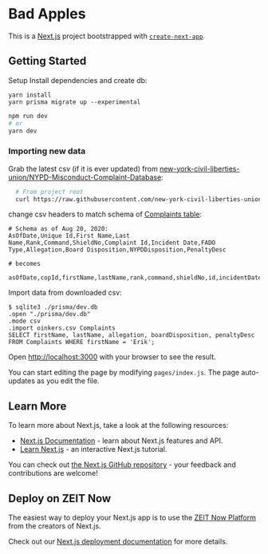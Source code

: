 # Bad Apples

This is a [Next.js](https://nextjs.org/) project bootstrapped with [`create-next-app`](https://github.com/zeit/next.js/tree/canary/packages/create-next-app).

## Getting Started

Setup
Install dependencies and create db:

```
yarn install
yarn prisma migrate up --experimental
```

```bash
npm run dev
# or
yarn dev
```

### Importing new data

Grab the latest csv (if it is ever updated) from [new-york-civil-liberties-union/NYPD-Misconduct-Complaint-Database](github.com/new-york-civil-liberties-union/NYPD-Misconduct-Complaint-Database):

```sh
  # From project root
  curl https://raw.githubusercontent.com/new-york-civil-liberties-union/NYPD-Misconduct-Complaint-Database/master/CCRB_database_raw.csv > oinkers.csv
```

change csv headers to match schema of [Complaints table](./prisma/schema.prisma):

```
# Schema as of Aug 20, 2020:
AsOfDate,Unique Id,First Name,Last Name,Rank,Command,ShieldNo,Complaint Id,Incident Date,FADO Type,Allegation,Board Disposition,NYPDDisposition,PenaltyDesc

# becomes

asOfDate,copId,firstName,lastName,rank,command,shieldNo,id,incidentDate,FADOType,allegation,boardDisposition,NYPDDisposition,penaltyDesc
```

Import data from downloaded csv:

```
$ sqlite3 ./prisma/dev.db
.open "./prisma/dev.db"
.mode csv
.import oinkers.csv Complaints
SELECT firstName, lastName, allegation, boardDisposition, penaltyDesc FROM Complaints WHERE firstName = 'Erik';
```

Open [http://localhost:3000](http://localhost:3000) with your browser to see the result.

You can start editing the page by modifying `pages/index.js`. The page auto-updates as you edit the file.

## Learn More

To learn more about Next.js, take a look at the following resources:

- [Next.js Documentation](https://nextjs.org/docs) - learn about Next.js features and API.
- [Learn Next.js](https://nextjs.org/learn) - an interactive Next.js tutorial.

You can check out [the Next.js GitHub repository](https://github.com/zeit/next.js/) - your feedback and contributions are welcome!

## Deploy on ZEIT Now

The easiest way to deploy your Next.js app is to use the [ZEIT Now Platform](https://zeit.co/import?utm_medium=default-template&filter=next.js&utm_source=create-next-app&utm_campaign=create-next-app-readme) from the creators of Next.js.

Check out our [Next.js deployment documentation](https://nextjs.org/docs/deployment) for more details.
